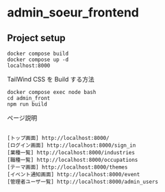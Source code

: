 # admin_soeur_frontend

## Project setup

```
docker compose build
docker compose up -d
localhost:8000
```

TailWind CSS を Build する方法

```
docker compose exec node bash
cd admin_front
npm run build
```

ページ説明

```

[トップ画面] http://localhost:8000/
[ログイン画面] http://localhost:8000/sign_in
[業種一覧] http://localhost:8000/industries
[職種一覧] http://localhost:8000/occupations
[テーマ画面] http://localhost:8000/themes
[イベント通知画面] http://localhost:8000/event
[管理者ユーザ一覧] http://localhost:8000/admin_users

```
